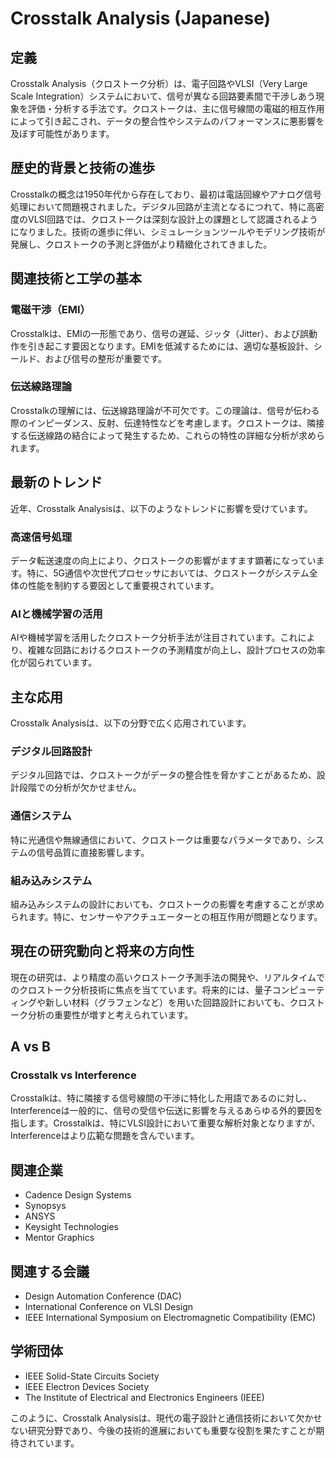 # Crosstalk Analysis (Japanese)

## 定義
Crosstalk Analysis（クロストーク分析）は、電子回路やVLSI（Very Large Scale Integration）システムにおいて、信号が異なる回路要素間で干渉しあう現象を評価・分析する手法です。クロストークは、主に信号線間の電磁的相互作用によって引き起こされ、データの整合性やシステムのパフォーマンスに悪影響を及ぼす可能性があります。

## 歴史的背景と技術の進歩
Crosstalkの概念は1950年代から存在しており、最初は電話回線やアナログ信号処理において問題視されました。デジタル回路が主流となるにつれて、特に高密度のVLSI回路では、クロストークは深刻な設計上の課題として認識されるようになりました。技術の進歩に伴い、シミュレーションツールやモデリング技術が発展し、クロストークの予測と評価がより精緻化されてきました。

## 関連技術と工学の基本
### 電磁干渉（EMI）
Crosstalkは、EMIの一形態であり、信号の遅延、ジッタ（Jitter）、および誤動作を引き起こす要因となります。EMIを低減するためには、適切な基板設計、シールド、および信号の整形が重要です。

### 伝送線路理論
Crosstalkの理解には、伝送線路理論が不可欠です。この理論は、信号が伝わる際のインピーダンス、反射、伝達特性などを考慮します。クロストークは、隣接する伝送線路の結合によって発生するため、これらの特性の詳細な分析が求められます。

## 最新のトレンド
近年、Crosstalk Analysisは、以下のようなトレンドに影響を受けています。

### 高速信号処理
データ転送速度の向上により、クロストークの影響がますます顕著になっています。特に、5G通信や次世代プロセッサにおいては、クロストークがシステム全体の性能を制約する要因として重要視されています。

### AIと機械学習の活用
AIや機械学習を活用したクロストーク分析手法が注目されています。これにより、複雑な回路におけるクロストークの予測精度が向上し、設計プロセスの効率化が図られています。

## 主な応用
Crosstalk Analysisは、以下の分野で広く応用されています。

### デジタル回路設計
デジタル回路では、クロストークがデータの整合性を脅かすことがあるため、設計段階での分析が欠かせません。

### 通信システム
特に光通信や無線通信において、クロストークは重要なパラメータであり、システムの信号品質に直接影響します。

### 組み込みシステム
組み込みシステムの設計においても、クロストークの影響を考慮することが求められます。特に、センサーやアクチュエーターとの相互作用が問題となります。

## 現在の研究動向と将来の方向性
現在の研究は、より精度の高いクロストーク予測手法の開発や、リアルタイムでのクロストーク分析技術に焦点を当てています。将来的には、量子コンピューティングや新しい材料（グラフェンなど）を用いた回路設計においても、クロストーク分析の重要性が増すと考えられています。

## A vs B
### Crosstalk vs Interference
Crosstalkは、特に隣接する信号線間の干渉に特化した用語であるのに対し、Interferenceは一般的に、信号の受信や伝送に影響を与えるあらゆる外的要因を指します。Crosstalkは、特にVLSI設計において重要な解析対象となりますが、Interferenceはより広範な問題を含んでいます。

## 関連企業
- Cadence Design Systems
- Synopsys
- ANSYS
- Keysight Technologies
- Mentor Graphics

## 関連する会議
- Design Automation Conference (DAC)
- International Conference on VLSI Design
- IEEE International Symposium on Electromagnetic Compatibility (EMC)

## 学術団体
- IEEE Solid-State Circuits Society
- IEEE Electron Devices Society
- The Institute of Electrical and Electronics Engineers (IEEE)

このように、Crosstalk Analysisは、現代の電子設計と通信技術において欠かせない研究分野であり、今後の技術的進展においても重要な役割を果たすことが期待されています。